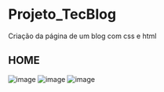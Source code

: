 # Projeto_TecBlog
Criação da página de um blog com css e html

## HOME

![image](https://user-images.githubusercontent.com/83170114/167982667-5eff48a1-dcdf-49f7-9116-5b970a039632.png)
![image](https://user-images.githubusercontent.com/83170114/167982728-f0a464b3-454e-4751-8a4e-d4159c5d613f.png)
![image](https://user-images.githubusercontent.com/83170114/167982774-1d12c7c6-2bb2-4ced-8b19-dcd363970862.png)


